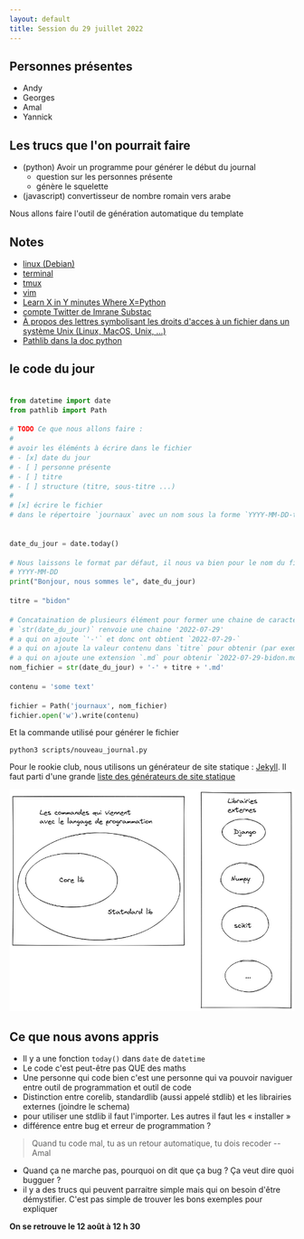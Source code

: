 ```yaml
---
layout: default
title: Session du 29 juillet 2022
---
```


## Personnes présentes

- Andy
- Georges
- Amal
- Yannick

## Les trucs que l'on pourrait faire 

- (python) Avoir un programme pour générer le début du journal
  - question sur les personnes présente
  - génère le squelette
- (javascript) convertisseur de nombre romain vers arabe

Nous allons faire l'outil de génération automatique du template


## Notes

- [linux (Debian)](https://www.debian.org/)
- [terminal](https://fr.wikipedia.org/wiki/%C3%89mulateur_de_terminal)
- [tmux](https://github.com/tmux/tmux/wiki)
- [vim](https://www.vim.org/)
- [Learn X in Y minutes Where X=Python](https://learnxinyminutes.com/docs/python/)
- [compte Twitter de Imrane Substac](https://twitter.com/ImraneSubstac)
- [À propos des lettres symbolisant les droits d'acces à un fichier dans un système Unix (Linux, MacOS, Unix, ...)](https://en.wikipedia.org/wiki/File-system_permissions#Symbolic_notation)
- [Pathlib dans la doc python](https://docs.python.org/3/library/pathlib.html)

## le code du jour

```python

from datetime import date
from pathlib import Path

# TODO Ce que nous allons faire :
#
# avoir les éléménts à écrire dans le fichier
# - [x] date du jour
# - [ ] personne présente
# - [ ] titre
# - [ ] structure (titre, sous-titre ...)
#
# [x] écrire le fichier
# dans le répertoire `journaux` avec un nom sous la forme `YYYY-MM-DD-titre.md`


date_du_jour = date.today()

# Nous laissons le format par défaut, il nous va bien pour le nom du fichier
# YYYY-MM-DD
print("Bonjour, nous sommes le", date_du_jour)

titre = "bidon"

# Concataination de plusieurs élément pour former une chaine de caractère
# `str(date_du_jour)` renvoie une chaine '2022-07-29'
# a qui on ajoute `'-'` et donc ont obtient `2022-07-29-`
# a qui on ajoute la valeur contenu dans `titre` pour obtenir (par exemple) `2022-07-29-bidon`
# a qui on ajoute une extension `.md` pour obtenir `2022-07-29-bidon.md`
nom_fichier = str(date_du_jour) + '-' + titre + '.md'

contenu = 'some text'

fichier = Path('journaux', nom_fichier)
fichier.open('w').write(contenu)
```

Et la commande utilisé pour générer le fichier 

```
python3 scripts/nouveau_journal.py
```

Pour le rookie club, nous utilisons un générateur de site statique : [Jekyll](https://jekyllrb.com/). Il faut parti d'une grande [liste des générateurs de site statique](https://jamstack.org/generators/)

![](session-2022-07-29-1309.png)

## Ce que nous avons appris

- Il y a une fonction `today()` dans `date` de `datetime`
- Le code c'est peut-être pas QUE des maths
- Une personne qui code bien c'est une personne qui va pouvoir naviguer entre outil de programmation et outil de code
- Distinction entre corelib, standardlib (aussi appelé stdlib) et les librairies externes (joindre le schema)
- pour utiliser une stdlib il faut l'importer. Les autres il faut les « installer »
- différence entre bug et erreur de programmation ?

> Quand tu code mal, tu as un retour automatique, tu dois recoder
> -- Amal

- Quand ça ne marche pas, pourquoi on dit que ça bug ? Ça veut dire quoi bugguer ?
- il y a des trucs qui peuvent parraitre simple mais qui on besoin d'être démystifier. C'est pas simple de trouver les bons exemples pour expliquer


**On se retrouve le 12 août à 12 h 30**


